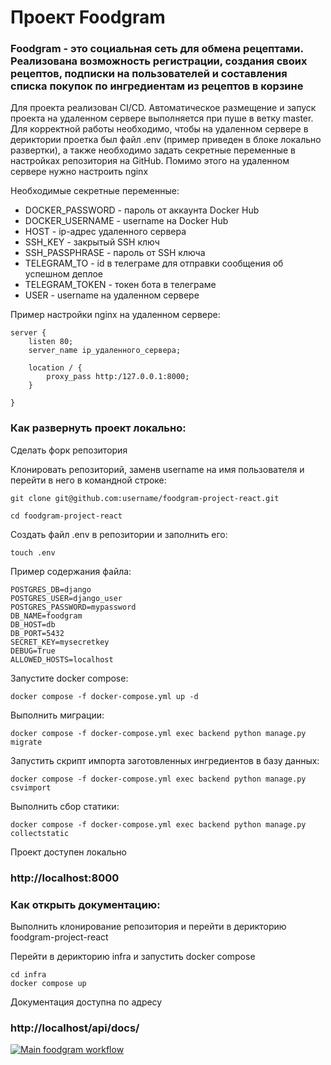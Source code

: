 # Проект Foodgram

### Foodgram - это социальная сеть для обмена рецептами. Реализована возможность регистрации, создания своих рецептов, подписки на пользователей и составления списка покупок по ингредиентам из рецептов в корзине

Для проекта реализован CI/CD. Автоматическое размещение и запуск проекта на удаленном сервере выполняется при пуше в ветку master. Для корректной работы необходимо, чтобы на удаленном сервере в дериктории проетка был файл .env (пример приведен в блоке локально развертки), а также необходимо задать секретные переменные в настройках репозитория на GitHub. Помимо этого на удаленном сервере нужно настроить nginx

Необходимые секретные переменные:
- DOCKER_PASSWORD - пароль от аккаунта Docker Hub
- DOCKER_USERNAME - username на Docker Hub
- HOST - ip-адрес удаленного сервера
- SSH_KEY - закрытый SSH ключ
- SSH_PASSPHRASE - пароль от SSH ключа
- TELEGRAM_TO - id в телеграме для отправки сообщения об успешном деплое
- TELEGRAM_TOKEN - токен бота в телеграме
- USER - username на удаленном сервере

Пример настройки nginx на удаленном сервере:

```
server {
    listen 80;
    server_name ip_удаленного_сервера;

    location / {
        proxy_pass http:/127.0.0.1:8000;
    }

}
```

### Как развернуть проект локально:

Сделать форк репозитория

Клонировать репозиторий, заменв username на имя пользователя и перейти в него в командной строке:

```
git clone git@github.com:username/foodgram-project-react.git
```

```
cd foodgram-project-react
```

Создать файл .env в репозитории и заполнить его:

```
touch .env
```

Пример содержания файла:

```
POSTGRES_DB=django
POSTGRES_USER=django_user
POSTGRES_PASSWORD=mypassword
DB_NAME=foodgram
DB_HOST=db
DB_PORT=5432
SECRET_KEY=mysecretkey
DEBUG=True
ALLOWED_HOSTS=localhost
```

Запустите docker compose:

```
docker compose -f docker-compose.yml up -d
```

Выполнить миграции:

```
docker compose -f docker-compose.yml exec backend python manage.py migrate
```

Запустить скрипт импорта заготовленных ингредиентов в базу данных:

```
docker compose -f docker-compose.yml exec backend python manage.py csvimport
```

Выполнить сбор статики:

```
docker compose -f docker-compose.yml exec backend python manage.py collectstatic
```


Проект доступен локально
### http://localhost:8000

### Как открыть документацию:

Выполнить клонирование репозитория и перейти в дерикторию foodgram-project-react

Перейти в дерикторию infra и запустить docker compose

```
cd infra
docker compose up
```

Документация доступна по адресу
### http://localhost/api/docs/

[![Main foodgram workflow](https://github.com/S71LL/foodgram-project-react/actions/workflows/main.yml/badge.svg)](https://github.com/S71LL/foodgram-project-react/actions/workflows/main.yml)

